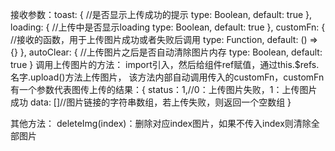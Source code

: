 接收参数：toast: {
            //是否显示上传成功的提示
            type: Boolean,
            default: true
        },
        loading: {
            //上传中是否显示loading
            type: Boolean,
            default: true
        },
        customFn: {
            //接收的函数，用于上传图片成功或者失败后调用
            type: Function,
            default: () => {}
        },
        autoClear: {
            //上传图片之后是否自动清除图片内存
            type: Boolean,
            default: true
        }
调用上传图片的方法：
import引入，然后给组件ref赋值，通过this.$refs.名字.upload()方法上传图片，
该方法内部自动调用传入的customFn，customFn有一个参数代表图传上传的结果：{
    status：1,//0：上传图片失败，1：上传图片成功
    data: []//图片链接的字符串数组，若上传失败，则返回一个空数组
}


其他方法：
deleteImg(index)：删除对应index图片，如果不传入index则清除全部图片